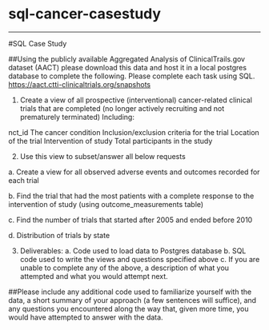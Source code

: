 # sql-cancer-casestudy
----
#SQL Case Study

##Using the publicly available Aggregated Analysis of ClinicalTrails.gov dataset (AACT) please download this
data and host it in a local postgres database to complete the following. Please complete each task using SQL.
  https://aact.ctti-clinicaltrials.org/snapshots


1. Create a view of all prospective (interventional) cancer-related clinical trials that are completed (no longer actively recruiting and not prematurely terminated) Including:  

nct_id
The cancer condition
Inclusion/exclusion criteria for the trial
Location of the trial
Intervention of study
Total participants in the study

2. Use this view to subset/answer all below requests

  a. Create a view for all observed adverse events and outcomes recorded for each trial

  b. Find the trial that had the most patients with a complete response to the intervention of study (using outcome_measurements table)

  c. Find the number of trials that started after 2005 and ended before 2010

  d. Distribution of trials by state

3. Deliverables:
  a. Code used to load data to Postgres database
  b. SQL code used to write the views and questions specified above
  c. If you are unable to complete any of the above, a description of what you attempted and what you would attempt next.

##Please include any additional code used to familiarize yourself with the data, a short summary of your approach (a few sentences will suffice), and any questions you encountered along the way that, given more time, you would have attempted to answer with the data.





